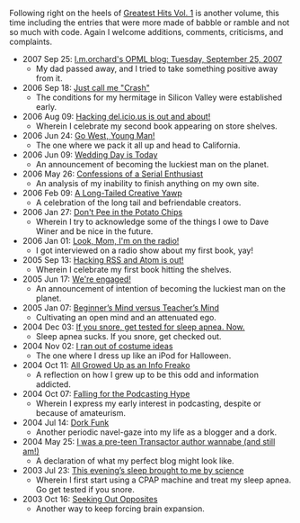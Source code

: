 Following right on the heels of [Greatest Hits Vol. 1](http://decafbad.com/blog/2008/04/26/greatest-hits-vol-1-the-tinkery-bits) is another volume, this time including the entries that were more made of babble or ramble and not so much with code.  Again I welcome additions, comments, criticisms, and complaints.

<style type="text/css">
.entry-content ul li { 
   font-style: italic;
}
.entry-content ul li a { 
   font-weight: normal;
    font-style: normal;
}
.entry-content ul ul li { 
    padding-bottom: 0.75em; 
    margin-left: 0.5em;
    list-style: none;
    color: #666;
    font-weight: normal;
    font-style: normal;
}
</style>

- 2007 Sep 25: [l.m.orchard's OPML blog: Tuesday, September 25, 2007](http://blogs.opml.org/decafbad/2007/09/25)
    - My dad passed away, and I tried to take something positive away from it.
- 2006 Sep 18: [Just call me "Crash"](http://decafbad.com/blog/2006/09/18/just-call-me-crash)
    - The conditions for my hermitage in Silicon Valley were established early.
- 2006 Aug 09: [Hacking del.icio.us is out and about!](http://decafbad.com/blog/2006/08/09/hacking-delicious-is-out-and-about)
    - Wherein I celebrate my second book appearing on store shelves.
- 2006 Jun 24: [Go West, Young Man!](http://decafbad.com/blog/2006/06/24/go-west-young-man)
    - The one where we pack it all up and head to California.
- 2006 Jun 09: [Wedding Day is Today](http://decafbad.com/blog/2006/06/09/wedding-day-is-today)
    - An announcement of becoming the luckiest man on the planet.
- 2006 May 26: [Confessions of a Serial Enthusiast](http://decafbad.com/blog/2006/05/26/confessions-of-a-serial-enthusiast)
    - An analysis of my inability to finish anything on my own site.
- 2006 Feb 09: [A Long-Tailed Creative Yawp](http://decafbad.com/blog/2006/02/09/a-long-tailed-creative-yawp)
    - A celebration of the long tail and befriendable creators.
- 2006 Jan 27: [Don't Pee in the Potato Chips](http://decafbad.com/blog/2006/01/27/dont-pee-in-the-potato-chips)
    - Wherein I try to acknowledge some of the things I owe to Dave Winer and be nice in the future.
- 2006 Jan 01: [Look, Mom, I'm on the radio!](http://decafbad.com/blog/2006/01/01/look-mom-im-on-the-radio)
    - I got interviewed on a radio show about my first book, yay!
- 2005 Sep 13: [Hacking RSS and Atom is out!](http://decafbad.com/blog/2005/09/13/hacking-rss-and-atom-is-out)
    - Wherein I celebrate my first book hitting the shelves.
- 2005 Jun 17: [We're engaged!](http://decafbad.com/blog/2005/06/17/were-engaged)
    - An announcement of intention of becoming the luckiest man on the planet.
- 2005 Jan 07: [Beginner’s Mind versus Teacher’s Mind](http://decafbad.com/blog/2005/01/07/beginners-mind-versus-teachers-mind)
    - Cultivating an open mind and an attenuated ego.
- 2004 Dec 03: [If you snore, get tested for sleep apnea. Now.](http://decafbad.com/blog/2004/12/03/if-you-snore-get-tested-for-sleep-apnea-now)
    - Sleep apnea sucks.  If you snore, get checked out.
- 2004 Nov 02: [I ran out of costume ideas](http://decafbad.com/blog/2004/11/02/ipodcostume)
    - The one where I dress up like an iPod for Halloween.
- 2004 Oct 11: [All Growed Up as an Info Freako](http://decafbad.com/blog/2004/10/11/allgrowedup)
    - A reflection on how I grew up to be this odd and information addicted.
- 2004 Oct 07: [Falling for the Podcasting Hype](http://decafbad.com/blog/2004/10/07/podcastinghype)
    - Wherein I express my early interest in podcasting, despite or because of amateurism.
- 2004 Jul 14: [Dork Funk](http://decafbad.com/blog/2004/07/14/dork-funk)
    - Another periodic navel-gaze into my life as a blogger and a dork.
- 2004 May 25: [I was a pre-teen Transactor author wannabe (and still am!)](http://decafbad.com/blog/2004/05/25/i-was-a-pre-teen-transactor-author-wannabe-and-still-am)
    - A declaration of what my perfect blog might look like.
- 2003 Jul 23: [This evening’s sleep brought to me by science](http://decafbad.com/blog/2003/07/23/sleep-apnea)
    - Wherein I first start using a CPAP machine and treat my sleep apnea.  Go get tested if you snore.
- 2003 Oct 16: [Seeking Out Opposites](http://decafbad.com/blog/2003/10/16/seeing-out-opposites)
    - Another way to keep forcing brain expansion.
